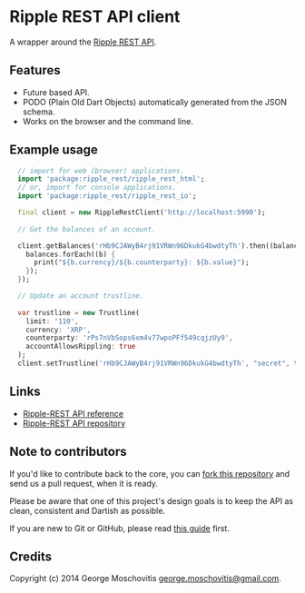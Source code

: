 Ripple REST API client
======================

A wrapper around the [Ripple REST API](https://dev.ripple.com).


Features
--------

* Future based API.
* PODO (Plain Old Dart Objects) automatically generated from the JSON schema.
* Works on the browser and the command line.


Example usage
-------------

```dart
  // import for web (browser) applications.
  import 'package:ripple_rest/ripple_rest_html';
  // or, import for console applications.
  import 'package:ripple_rest/ripple_rest_io'; 

  final client = new RippleRestClient('http://localhost:5990');
  
  // Get the balances of an account.

  client.getBalances('rHb9CJAWyB4rj91VRWn96DkukG4bwdtyTh').then((balances) {
    balances.forEach((b) {
      print("${b.currency}/${b.counterparty}: ${b.value}");
    });
  });

  // Update an account trustline.
  
  var trustline = new Trustline(
    limit: '110',
    currency: 'XRP',
    counterparty: 'rPs7nVbSops6xm4v77wpoPFf549cqjzUy9',
    accountAllowsRippling: true
  );
  client.setTrustline('rHb9CJAWyB4rj91VRWn96DkukG4bwdtyTh', "secret", trustline).catchError(print);
```  


Links
-----

* [Ripple-REST API reference](https://dev.ripple.com/#ripple-rest-api)
* [Ripple-REST API repository](https://github.com/ripple/ripple-rest)


Note to contributors
--------------------

If you'd like to contribute back to the core, you can 
[fork this repository](https://help.github.com/articles/fork-a-repo) and send us 
a pull request, when it is ready.

Please be aware that one of this project's design goals is to keep the API 
as clean, consistent and Dartish as possible.

If you are new to Git or GitHub, please read [this guide](https://help.github.com/) 
first.


Credits
-------

Copyright (c) 2014 George Moschovitis <george.moschovitis@gmail.com>.
